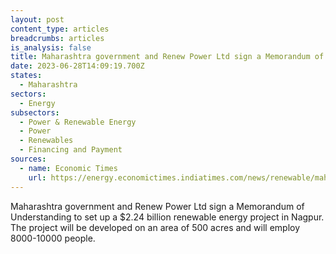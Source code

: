 ```yaml
---
layout: post
content_type: articles
breadcrumbs: articles
is_analysis: false
title: Maharashtra government and Renew Power Ltd sign a Memorandum of Understanding
date: 2023-06-28T14:09:19.700Z
states:
  - Maharashtra
sectors:
  - Energy
subsectors:
  - Power & Renewable Energy
  - Power
  - Renewables
  - Financing and Payment
sources:
  - name: Economic Times
    url: https://energy.economictimes.indiatimes.com/news/renewable/maha-govt-renew-power-sign-mou-for-rs-20k-cr-project-in-nagpur/101229984
---
```

Maharashtra government and Renew Power Ltd sign a Memorandum of Understanding to set up a $2.24 billion renewable energy project in Nagpur. The project will be developed on an area of 500 acres and will employ 8000-10000 people.